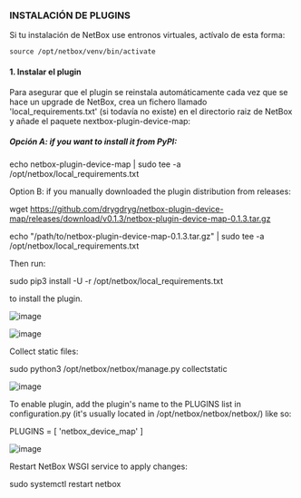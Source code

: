 ### INSTALACIÓN DE PLUGINS

Si tu instalación de NetBox use entronos virtuales, actívalo de esta forma:

```shell
source /opt/netbox/venv/bin/activate
```

#### 1. Instalar el plugin

Para asegurar que el plugin se reinstala automáticamente cada vez que se hace un upgrade de NetBox, crea un fichero llamado 'local_requirements.txt' (si todavía no existe) en el directorio raiz de NetBox y añade el paquete nextbox-plugin-device-map:

##### Opción A: if you want to install it from PyPI:

echo netbox-plugin-device-map | sudo tee -a /opt/netbox/local_requirements.txt

Option B: if you manually downloaded the plugin distribution from releases:

wget https://github.com/drygdryg/netbox-plugin-device-map/releases/download/v0.1.3/netbox-plugin-device-map-0.1.3.tar.gz

echo "/path/to/netbox-plugin-device-map-0.1.3.tar.gz" | sudo tee -a /opt/netbox/local_requirements.txt

Then run:

sudo pip3 install -U -r /opt/netbox/local_requirements.txt

to install the plugin.

![image](https://github.com/informaticaeloy/Manuales-And-HowTo/assets/20743678/afc71826-df6c-4a40-9e30-c40d50d61921)

![image](https://github.com/informaticaeloy/Manuales-And-HowTo/assets/20743678/d637a9bf-679b-47ea-ab46-6d6b4bb1a962)

Collect static files:

sudo python3 /opt/netbox/netbox/manage.py collectstatic

![image](https://github.com/informaticaeloy/Manuales-And-HowTo/assets/20743678/d2e92de4-bf65-42cf-8509-a211e2ed3754)

To enable plugin, add the plugin's name to the PLUGINS list in configuration.py (it's usually located in /opt/netbox/netbox/netbox/) like so:

PLUGINS = [
    'netbox_device_map'
]

![image](https://github.com/informaticaeloy/Manuales-And-HowTo/assets/20743678/a284eb01-7721-420c-bddd-4275e29cead3)

Restart NetBox WSGI service to apply changes:

sudo systemctl restart netbox
